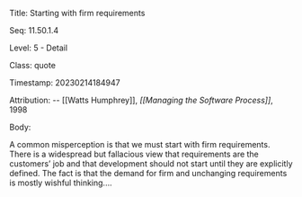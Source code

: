 Title:  Starting with firm requirements

Seq:    11.50.1.4

Level:  5 - Detail

Class:  quote

Timestamp: 20230214184947

Attribution: -- [[Watts Humphrey]], *[[Managing the Software Process]]*, 1998

Body:

A common misperception is that we must start with firm requirements. There is a widespread but fallacious view that requirements are the customers’ job and that development should not start until they are explicitly defined. The fact is that the demand for firm and unchanging requirements is mostly wishful thinking....

